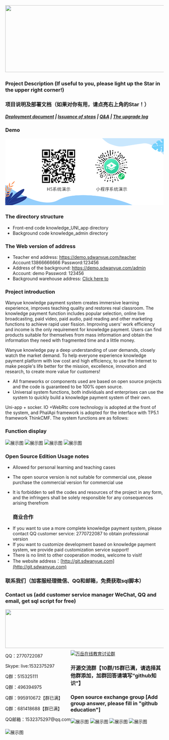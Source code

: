 <div align=center><img src="https://images.gitee.com/uploads/images/2021/0317/115853_a747d3f2_8543696.png" width="590" height="212"/></div>

### Project Description (If useful to you, please light up the Star in the upper right corner!)
### 项目说明及部署文档（如果对你有用，请点亮右上角的Star！）
##### <a target="_blank" href="https://www.kancloud.cn/wanyuekaiyuan11/wanyue-zhishi/2794476">Deployment document</a>  |  <a target="_blank" href="https://www.kancloud.cn/wanyuekaiyuan11/wanyue-zhishi/2794476">Issuance of steps</a> | <a target="_blank" href="https://www.kancloud.cn/wanyuekaiyuan11/wanyue-zhishi/2794476">Q&A</a> | <a target="_blank" href="https://www.kancloud.cn/wanyuekaiyuan11/wanyue-zhishi/2794476">The upgrade log</a>
 
 
 
 ### Demo
 ![展示图](https://raw.githubusercontent.com/WanyueKJ/Wanyue-knowledge-payment/master/demo.png "yanshi.png")
 ### The directory structure
- Front-end code knowledge_UNI_app directory
- Background code knowledge_admin directory
 

    
 ### The Web version of address
 - Teacher end address: <a target="_blank" href="https://demo.sdwanyue.com/teacher">https://demo.sdwanyue.com/teacher</a> Account:13866666666 Password:123456
 - Address of the background: <a target="_blank" href="https://demo.sdwanyue.com/admin">https://demo.sdwanyue.com/admin</a> Account: demo Password: 123456
 - Background warehouse address: <a target="_blank" href="https://gitee.com/WanYueKeJi/Wanyue-knowledge-payment-admin">Click here to</a>
 
  
 ### Project introduction
Wanyue knowledge payment system creates immersive learning experience, improves teaching quality and restores real classroom. The knowledge payment function includes popular selection, online live broadcasting, paid video, paid audio, paid reading and other marketing functions to achieve rapid user fission. Improving users' work efficiency and income is the only requirement for knowledge payment. Users can find products suitable for themselves from mass information and obtain the information they need with fragmented time and a little money.

Wanyue knowledge pay a deep understanding of user demands, closely watch the market demand. To help everyone experience knowledge payment platform with low cost and high efficiency, to use the Internet to make people's life better for the mission, excellence, innovation and research, to create more value for customers!
* All frameworks or components used are based on open source projects and the code is guaranteed to be 100% open source.
* Universal system functions, both individuals and enterprises can use the system to quickly build a knowledge payment system of their own.

Uni-app + socker. IO +WebRtc core technology is adopted at the front of the system, and PhalApi framework is adopted for the interface with TP5.1 framework ThinkCMF. The system functions are as follows:
 
 
 ### Function display
![展示图](https://images.gitee.com/uploads/images/2021/0317/115954_e64618f5_8543696.png "img_1.png")
![展示图](https://images.gitee.com/uploads/images/2021/0317/120005_8d96f670_8543696.png "img_2.png")
![展示图](https://images.gitee.com/uploads/images/2021/0317/120028_2a7e21ef_8543696.png "img_3_1.png")
![展示图](https://images.gitee.com/uploads/images/2021/0317/120042_cd02cead_8543696.png "img_4.png")
  ### Open Source Edition Usage notes
  
 - Allowed for personal learning and teaching cases

- The open source version is not suitable for commercial use, please purchase the commercial version for commercial use

- It is forbidden to sell the codes and resources of the project in any form, and the infringers shall be solely responsible for any consequences arising therefrom
  
  ### 商业合作
* If you want to use a more complete knowledge payment system, please contact QQ customer service: 2770722087 to obtain professional version
* If you want to customize development based on knowledge payment system, we provide paid customization service support!
* There is no limit to other cooperation modes, welcome to visit!
* The website address：[http://git.sdwanyue.com](http://git.sdwanyue.com)
                    
      
### 联系我们（加客服经理微信、QQ和邮箱，免费获取sql脚本）
### Contact us (add customer service manager WeChat, QQ and email, get sql script for free)

<div style='height: 130px'>
    <img class="kefu_weixin" style="float:left;" src="https://gitee.com/WanYueKeJi/wanyue_education_uniapp/raw/newone/pages/%E5%BC%A0%E7%9A%93%E5%BC%80%E6%BA%90.png" width="602" height="123"/>
    <div style="float:left;">
            <p>QQ：2770722087</p>
            <p>Skype:  live:1532375297</p>
            <p>Q群：515325111</p>
            <p>Q群：496394975</p>
            <p>Q群：995910672【群已满】</p>
            <p>Q群：681418688【群已满】</p>
            <p>QQ邮箱：1532375297@qq.com</p>
    </div>
</div>
<a target="_blank" href="https://qm.qq.com/cgi-bin/qm/qr?k=JShAyXeoKqg2lWFEUSElxELImhjeMG4y&jump_from=webapi"><img border="0" src="https://images.gitee.com/uploads/images/2021/0317/100424_072ee536_8543696.png" alt="万岳在线教育讨论群" title="万岳在线教育讨论群"></a> 

###  开源交流群【10群/15群已满，请选择其他群添加，加群回答请填写“github知识”】
###  Open source exchange group [Add group answer, please fill in "github education"]
![展示图](https://gitee.com/WanYueKeJi/wanyue_education_web/raw/master/D35E5E82AE30FF810DE5ADA4BA1CC0F3.png)
![展示图](https://gitee.com/WanYueKeJi/wanyue_education_web/raw/master/011D5647F81AC36847311B9AA56EB3F6.png)
![展示图](https://gitee.com/WanYueKeJi/wanyue_education_web/raw/master/%E4%B8%87%E5%B2%B3%E7%A7%91%E6%8A%80%E5%BC%80%E6%BA%90%E8%AE%A8%E8%AE%BA10%E7%BE%A4%E7%BE%A4%E8%81%8A%E4%BA%8C%E7%BB%B4%E7%A0%81.png)
![展示图](https://gitee.com/WanYueKeJi/wanyue_education_web/raw/master/%E4%B8%87%E5%B2%B3%E7%A7%91%E6%8A%80%E5%BC%80%E6%BA%90%E8%AE%A8%E8%AE%BA15%E7%BE%A4%E7%BE%A4%E8%81%8A%E4%BA%8C%E7%BB%B4%E7%A0%81.png) 
    
![展示图](https://images.gitee.com/uploads/images/2021/0317/120154_112f6c82_8543696.png "公众号.png")
